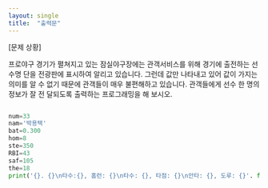 ```yaml
---
layout: single
title:  "출력문"
---
```


[문제 상황]


프로야구 경기가 펼쳐지고 있는 잠실야구장에는 관객서비스를 위해 경기에 출전하는 선수명
단을 전광판에 표시하여 알리고 있습니다. 그런데 값만 나타내고 있어 값이 가지는 의미를 알
수 없기 때문에 관객들이 매우 불편해하고 있습니다. 관객들에게 선수 한 명의 정보가 잘 전
달되도록 출력하는 프로그래밍을 해 보시오.  

~~~python

num=33
nam='박용택'
bat=0.300
hom=8
ste=350
RBI=43
saf=105
the=18
print('{}. {}\n타수:{}, 홈런: {}\n타수: {}, 타점: {}\n안타: {}, 도루: {}'. format(num, nam,bat,hom,ste,RBI,saf,the))

~~~
